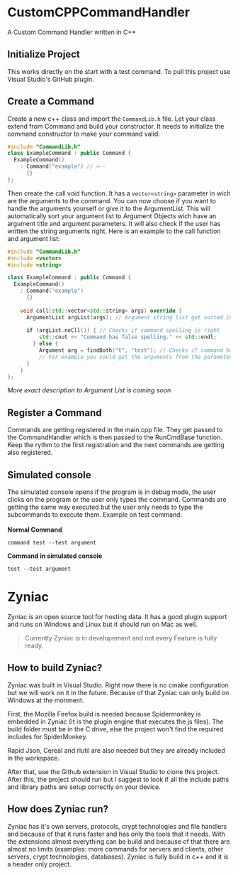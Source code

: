# CustomCPPCommandHandler
A Custom Command Handler written in C++

## Initialize Project
This works directly on the start with a test command.
To pull this project use Visual Studio's GitHub plugin.

## Create a Command
Create a new c++ class and import the ``CommandLib.h`` file. Let your class extend from Command and build your constructor.
It needs to initialize the command constructor to make your command valid.

```c++
#include "CommandLib.h"
class ExampleCommand : public Command {
  ExampleCommand()
    : Command("example") // <--
      {}
};
```

Then create the call void function. It has a ``vector<string>`` parameter in wich are the arguments to the command.
You can now choose if you want to handle the arguments yourself or give it to the ArgumentList. This will automatically sort
your argument list to Argument Objects wich have an argument title and argument parameters. It will also check if the user
has written the string arguments right. Here is an example to the call function and argument list:

```c++
#include "CommandLib.h"
#include <vector>
#include <string>

class ExampleCommand : public Command {
  ExampleCommand()
    : Command("example")
      {}
      
    void call(std::vector<std::string> args) override {
      ArgumentList argList(args); // Argument string list get sorted into objects
      
      if (argList.noCll()) { // Checks if command spelling is right
          std::cout << "Command has false spelling." << std::endl;
        } else {
          Argument arg = findBoth("t", "test"); // Checks if command has a ``-t`` or ``--test`` parameter
          // For example you could get the arguments from the parameters with arg.getArg() wich would return a vector with strings
      }
    }
};
```
_More exact description to Argument List is coming soon_

## Register a Command
Commands are getting registered in the main.cpp file. They get passed to the CommandHandler which is then passed to the RunCmdBase function.
Keep the rythm to the first registration and the next commands are getting also registered.

## Simulated console
The simulated console opens if the program is in debug mode, the user clicks on the program or the user only types the command.
Commands are getting the same way executed but the user only needs to type the subcommands to execute them. Example on test command:<br><br>
**Normal Command**

``command test --test argument``

**Command in simulated console**

``test --test argument``

# Zyniac
Zyniac is an open source tool for hosting data. It has a good plugin support and runs on Windows and Linux but it should run on Mac as well.

> Currently Zyniac is in developement and not every Feature is fully ready.

## How to build Zyniac?
Zyniac was built in Visual Studio. Right now there is no cmake configuration but we will work on it in the future.
Because of that Zyniac can only build on Windows at the monment.

First, the Mozilla Firefox build is needed because Spidermonkey is embedded in Zyniac (It is the plugin engine that executes the js files). The build folder must be in the C drive, else the project won't find the required includes for SpiderMonkey.

Rapid Json, Cereal and rlutil are also needed but they are already included in the workspace.

After that, use the Github extension in Visual Studio to clone this project. After this, the project should run but I suggest to look if all the include paths and library paths are setup correctly on your device.

## How does Zyniac run?
Zyniac has it's own servers, protocols, crypt technologies and file handlers and because of that it runs faster and has only the tools that it needs. With the extensions almost everything can be build and because of that there are almost no limits (examples: more commands for servers and clients, other servers, crypt technologies, databases). Zyniac is fully build in c++ and it is a header only project.